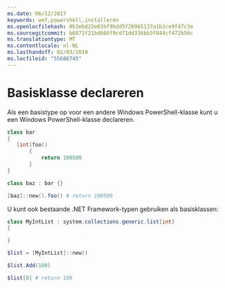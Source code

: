 ```yaml
---
ms.date: 06/12/2017
keywords: wmf,powershell,installeren
ms.openlocfilehash: 8b3ebd22e03bf9bdd5f26965137a1b1ce9f47c3e
ms.sourcegitcommit: b6871f21bd666f9cd71dd336bb3f844cf472b56c
ms.translationtype: MT
ms.contentlocale: nl-NL
ms.lasthandoff: 02/03/2019
ms.locfileid: "55686745"
---
```

# <a name="declare-base-class"></a>Basisklasse declareren
Als een basistype op voor een andere Windows PowerShell-klasse kunt u een Windows PowerShell-klasse declareren.

```powershell
class bar
{
   [int]foo()
       {
           return 100500
       }
}

class baz : bar {}

[baz]::new().foo() # return 100500
```

U kunt ook bestaande .NET Framework-typen gebruiken als basisklassen:

```powershell
class MyIntList : system.collections.generic.list[int]
{

}

$list = [MyIntList]::new()

$list.Add(100)

$list[0] # return 100
```
